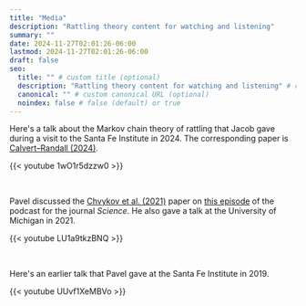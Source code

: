 ```yaml
---
title: "Media"
description: "Rattling theory content for watching and listening"
summary: ""
date: 2024-11-27T02:01:26-06:00
lastmod: 2024-11-27T02:01:26-06:00
draft: false
seo:
  title: "" # custom title (optional)
  description: "Rattling theory content for watching and listening" # custom description (recommended)
  canonical: "" # custom canonical URL (optional)
  noindex: false # false (default) or true
---
```


Here's a talk about the Markov chain theory of rattling that Jacob gave during a visit to the Santa Fe Institute in 2024. The corresponding paper is [Calvert–Randall (2024)](/docs/reference/calvertrandall-paper/).  

{{< youtube 1wO1r5dzzw0 >}}

&nbsp; 

Pavel discussed the [Chvykov et al. (2021)](chyvkov-et-al.-paper/) paper on [this episode](https://www.science.org/content/podcast/uncertain-future-north-america-s-ash-trees-and-organizing-robot-swarms) of the podcast for the journal *Science*. He also gave a talk at the University of Michigan in 2021.

{{< youtube LU1a9tkzBNQ >}}



&nbsp;   

Here's an earlier talk that Pavel gave at the Santa Fe Institute in 2019.

{{< youtube UUvf1XeMBVo >}}
